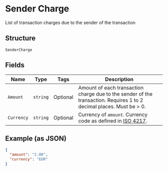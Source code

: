 
# Sender Charge

List of transaction charges due to the sender of the transaction

## Structure

`SenderCharge`

## Fields

| Name | Type | Tags | Description |
|  --- | --- | --- | --- |
| `Amount` | `string` | Optional | Amount of each transaction charge due to the sender of the transaction. Requires 1 to 2 decimal places. Must be > 0. |
| `Currency` | `string` | Optional | Currency of `amount`. Currency code as defined in [ISO 4217](http://www.iso.org/iso/home/standards/currency_codes.htm). |

## Example (as JSON)

```json
{
  "amount": "2.00",
  "currency": "EUR"
}
```

